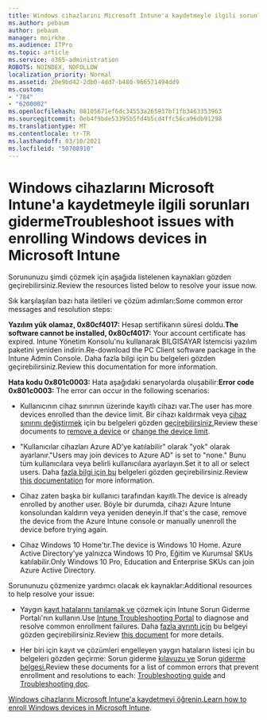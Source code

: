 ```yaml
---
title: Windows cihazlarını Microsoft Intune'a kaydetmeyle ilgili sorunları giderme
ms.author: pebaum
author: pebaum
manager: mnirkhe
ms.audience: ITPro
ms.topic: article
ms.service: o365-administration
ROBOTS: NOINDEX, NOFOLLOW
localization_priority: Normal
ms.assetid: 20e9bd42-2db0-4dd7-b480-966571494dd9
ms.custom:
- "784"
- "6200002"
ms.openlocfilehash: 88105671ef6dc34553a265937bf1fb3463353963
ms.sourcegitcommit: 0eb4f9bde53395b5fd4b5cd4ffc56ca96db91298
ms.translationtype: MT
ms.contentlocale: tr-TR
ms.lasthandoff: 03/10/2021
ms.locfileid: "50708910"
---
```

# <a name="troubleshoot-issues-with-enrolling-windows-devices-in-microsoft-intune"></a><span data-ttu-id="7164a-102">Windows cihazlarını Microsoft Intune'a kaydetmeyle ilgili sorunları giderme</span><span class="sxs-lookup"><span data-stu-id="7164a-102">Troubleshoot issues with enrolling Windows devices in Microsoft Intune</span></span>

<span data-ttu-id="7164a-103">Sorununuzu şimdi çözmek için aşağıda listelenen kaynakları gözden geçirebilirsiniz.</span><span class="sxs-lookup"><span data-stu-id="7164a-103">Review the resources listed below to resolve your issue now.</span></span>
  
<span data-ttu-id="7164a-104">Sık karşılaşılan bazı hata iletileri ve çözüm adımları:</span><span class="sxs-lookup"><span data-stu-id="7164a-104">Some common error messages and resolution steps:</span></span>
  
 <span data-ttu-id="7164a-105">**Yazılım yük olamaz, 0x80cf4017:** Hesap sertifikanın süresi doldu.</span><span class="sxs-lookup"><span data-stu-id="7164a-105">**The software cannot be installed, 0x80cf4017:** Your account certificate has expired.</span></span> <span data-ttu-id="7164a-106">Intune Yönetim Konsolu'nu kullanarak BILGISAYAR İstemcisi yazılım paketini yeniden indirin.</span><span class="sxs-lookup"><span data-stu-id="7164a-106">Re-download the PC Client software package in the Intune Admin Console.</span></span> <span data-ttu-id="7164a-107">Daha fazla bilgi için bu belgeleri gözden geçirebilirsiniz.</span><span class="sxs-lookup"><span data-stu-id="7164a-107">Review this documentation for more information.</span></span>
  
 <span data-ttu-id="7164a-108">**Hata kodu 0x801c0003:** Hata aşağıdaki senaryolarda oluşabilir:</span><span class="sxs-lookup"><span data-stu-id="7164a-108">**Error code 0x801c0003:** The error can occur in the following scenarios:</span></span>
  
-  <span data-ttu-id="7164a-109">Kullanıcının cihaz sınırının üzerinde kayıtlı cihazı var.</span><span class="sxs-lookup"><span data-stu-id="7164a-109">The user has more devices enrolled than the device limit.</span></span> <span data-ttu-id="7164a-110">Bir cihazı kaldırmak veya [cihaz sınırını değiştirmek](https://docs.microsoft.com/intune/devices-wipe) için bu belgeleri gözden [geçirebilirsiniz.](https://docs.microsoft.com/intune/enrollment-restrictions-set#set-device-limit-restrictions)</span><span class="sxs-lookup"><span data-stu-id="7164a-110">Review these documents to [remove a device](https://docs.microsoft.com/intune/devices-wipe) or [change the device limit](https://docs.microsoft.com/intune/enrollment-restrictions-set#set-device-limit-restrictions).</span></span>

-  <span data-ttu-id="7164a-111">"Kullanıcılar cihazları Azure AD'ye katılabilir" olarak "yok" olarak ayarlanır.</span><span class="sxs-lookup"><span data-stu-id="7164a-111">"Users may join devices to Azure AD" is set to "none."</span></span> <span data-ttu-id="7164a-112">Bunu tüm kullanıcılara veya belirli kullanıcılara ayarlayın.</span><span class="sxs-lookup"><span data-stu-id="7164a-112">Set it to all or select users.</span></span> <span data-ttu-id="7164a-113">Daha [fazla bilgi için bu](https://docs.microsoft.com/azure/active-directory/device-management-azure-portal#configure-device-settings) belgeleri gözden geçirebilirsiniz.</span><span class="sxs-lookup"><span data-stu-id="7164a-113">Review [this documentation](https://docs.microsoft.com/azure/active-directory/device-management-azure-portal#configure-device-settings) for more information.</span></span>

-  <span data-ttu-id="7164a-114">Cihaz zaten başka bir kullanıcı tarafından kayıtlı.</span><span class="sxs-lookup"><span data-stu-id="7164a-114">The device is already enrolled by another user.</span></span> <span data-ttu-id="7164a-115">Böyle bir durumda, cihazı Azure Intune konsolundan kaldırın veya yeniden deneyin.</span><span class="sxs-lookup"><span data-stu-id="7164a-115">If that's the case, remove the device from the Azure Intune console or manually unenroll the device before trying again.</span></span>

-  <span data-ttu-id="7164a-116">Cihaz Windows 10 Home'tır.</span><span class="sxs-lookup"><span data-stu-id="7164a-116">The device is Windows 10 Home.</span></span> <span data-ttu-id="7164a-117">Azure Active Directory'ye yalnızca Windows 10 Pro, Eğitim ve Kurumsal SKUs katılabilir.</span><span class="sxs-lookup"><span data-stu-id="7164a-117">Only Windows 10 Pro, Education and Enterprise SKUs can join Azure Active Directory.</span></span>

<span data-ttu-id="7164a-118">Sorununuzu çözmenize yardımcı olacak ek kaynaklar:</span><span class="sxs-lookup"><span data-stu-id="7164a-118">Additional resources to help resolve your issue:</span></span>
  
-  <span data-ttu-id="7164a-119">Yaygın [kayıt hatalarını tanılamak ve](https://devicemanagement.microsoft.com/#blade/Microsoft_Intune_DeviceSettings/TroubleshootBlade) çözmek için Intune Sorun Giderme Portalı'nın kullanın.</span><span class="sxs-lookup"><span data-stu-id="7164a-119">Use [Intune Troubleshooting Portal](https://devicemanagement.microsoft.com/#blade/Microsoft_Intune_DeviceSettings/TroubleshootBlade) to diagnose and resolve common enrollment failures.</span></span> <span data-ttu-id="7164a-120">Daha [fazla ayrıntı için](https://docs.microsoft.com/intune/help-desk-operators) bu belgeyi gözden geçirebilirsiniz.</span><span class="sxs-lookup"><span data-stu-id="7164a-120">Review [this document](https://docs.microsoft.com/intune/help-desk-operators) for more details.</span></span>

-  <span data-ttu-id="7164a-121">Her biri için kayıt ve çözümleri engelleyen yaygın hataların listesi için bu belgeleri gözden geçirme: Sorun giderme [kılavuzu ve](https://support.microsoft.com/help/4089533/troubleshooting-windows-device-enrollment-problems-in-microsoft-intune) Sorun [giderme belgesi.](https://docs.microsoft.com/troubleshoot/mem/intune/troubleshoot-device-enrollment-in-intune)</span><span class="sxs-lookup"><span data-stu-id="7164a-121">Review these documents for a list of common errors that prevent enrollment and resolutions to each: [Troubleshooting guide](https://support.microsoft.com/help/4089533/troubleshooting-windows-device-enrollment-problems-in-microsoft-intune) and [Troubleshooting doc](https://docs.microsoft.com/troubleshoot/mem/intune/troubleshoot-device-enrollment-in-intune).</span></span>

<span data-ttu-id="7164a-122">[Windows cihazlarını Microsoft Intune'a kaydetmeyi öğrenin.](https://docs.microsoft.com/intune/windows-enroll)</span><span class="sxs-lookup"><span data-stu-id="7164a-122">[Learn how to enroll Windows devices in Microsoft Intune](https://docs.microsoft.com/intune/windows-enroll).</span></span>
